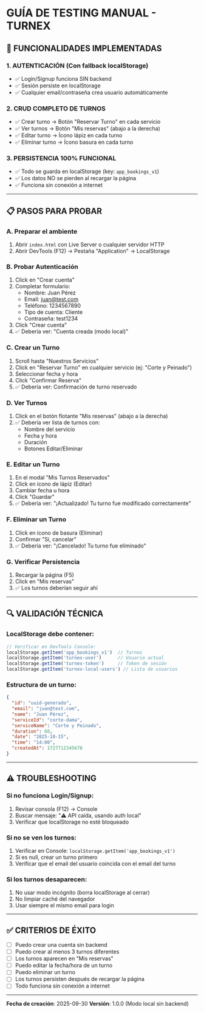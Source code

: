 # GUÍA DE TESTING MANUAL - TURNEX

## 🎯 FUNCIONALIDADES IMPLEMENTADAS

### 1. AUTENTICACIÓN (Con fallback localStorage)
- ✅ Login/Signup funciona SIN backend
- ✅ Sesión persiste en localStorage
- ✅ Cualquier email/contraseña crea usuario automáticamente

### 2. CRUD COMPLETO DE TURNOS
- ✅ Crear turno → Botón "Reservar Turno" en cada servicio
- ✅ Ver turnos → Botón "Mis reservas" (abajo a la derecha)
- ✅ Editar turno → Ícono lápiz en cada turno
- ✅ Eliminar turno → Ícono basura en cada turno

### 3. PERSISTENCIA 100% FUNCIONAL
- ✅ Todo se guarda en localStorage (key: `app_bookings_v1`)
- ✅ Los datos NO se pierden al recargar la página
- ✅ Funciona sin conexión a internet

---

## 📋 PASOS PARA PROBAR

### A. Preparar el ambiente
1. Abrir `index.html` con Live Server o cualquier servidor HTTP
2. Abrir DevTools (F12) → Pestaña "Application" → LocalStorage

### B. Probar Autenticación
1. Click en "Crear cuenta"
2. Completar formulario:
   - Nombre: Juan Pérez
   - Email: juan@test.com
   - Teléfono: 1234567890
   - Tipo de cuenta: Cliente
   - Contraseña: test1234
3. Click "Crear cuenta"
4. ✅ Debería ver: "Cuenta creada (modo local)"

### C. Crear un Turno
1. Scroll hasta "Nuestros Servicios"
2. Click en "Reservar Turno" en cualquier servicio (ej: "Corte y Peinado")
3. Seleccionar fecha y hora
4. Click "Confirmar Reserva"
5. ✅ Debería ver: Confirmación de turno reservado

### D. Ver Turnos
1. Click en el botón flotante "Mis reservas" (abajo a la derecha)
2. ✅ Debería ver lista de turnos con:
   - Nombre del servicio
   - Fecha y hora
   - Duración
   - Botones Editar/Eliminar

### E. Editar un Turno
1. En el modal "Mis Turnos Reservados"
2. Click en ícono de lápiz (Editar)
3. Cambiar fecha u hora
4. Click "Guardar"
5. ✅ Debería ver: "¡Actualizado! Tu turno fue modificado correctamente"

### F. Eliminar un Turno
1. Click en ícono de basura (Eliminar)
2. Confirmar "Sí, cancelar"
3. ✅ Debería ver: "¡Cancelado! Tu turno fue eliminado"

### G. Verificar Persistencia
1. Recargar la página (F5)
2. Click en "Mis reservas"
3. ✅ Los turnos deberían seguir ahí

---

## 🔍 VALIDACIÓN TÉCNICA

### LocalStorage debe contener:
```javascript
// Verificar en DevTools Console:
localStorage.getItem('app_bookings_v1')  // Turnos
localStorage.getItem('turnex-user')      // Usuario actual
localStorage.getItem('turnex-token')     // Token de sesión
localStorage.getItem('turnex-local-users') // Lista de usuarios
```

### Estructura de un turno:
```json
{
  "id": "uuid-generado",
  "email": "juan@test.com",
  "name": "Juan Pérez",
  "serviceId": "corte-dama",
  "serviceName": "Corte y Peinado",
  "duration": 60,
  "date": "2025-10-15",
  "time": "14:00",
  "createdAt": 1727712345678
}
```

---

## ⚠️ TROUBLESHOOTING

### Si no funciona Login/Signup:
1. Revisar consola (F12) → Console
2. Buscar mensaje: "⚠️ API caída, usando auth local"
3. Verificar que localStorage no esté bloqueado

### Si no se ven los turnos:
1. Verificar en Console: `localStorage.getItem('app_bookings_v1')`
2. Si es null, crear un turno primero
3. Verificar que el email del usuario coincida con el email del turno

### Si los turnos desaparecen:
1. No usar modo incógnito (borra localStorage al cerrar)
2. No limpiar caché del navegador
3. Usar siempre el mismo email para login

---

## ✅ CRITERIOS DE ÉXITO

- [ ] Puedo crear una cuenta sin backend
- [ ] Puedo crear al menos 3 turnos diferentes
- [ ] Los turnos aparecen en "Mis reservas"
- [ ] Puedo editar la fecha/hora de un turno
- [ ] Puedo eliminar un turno
- [ ] Los turnos persisten después de recargar la página
- [ ] Todo funciona sin conexión a internet

---

**Fecha de creación**: 2025-09-30
**Versión**: 1.0.0 (Modo local sin backend)